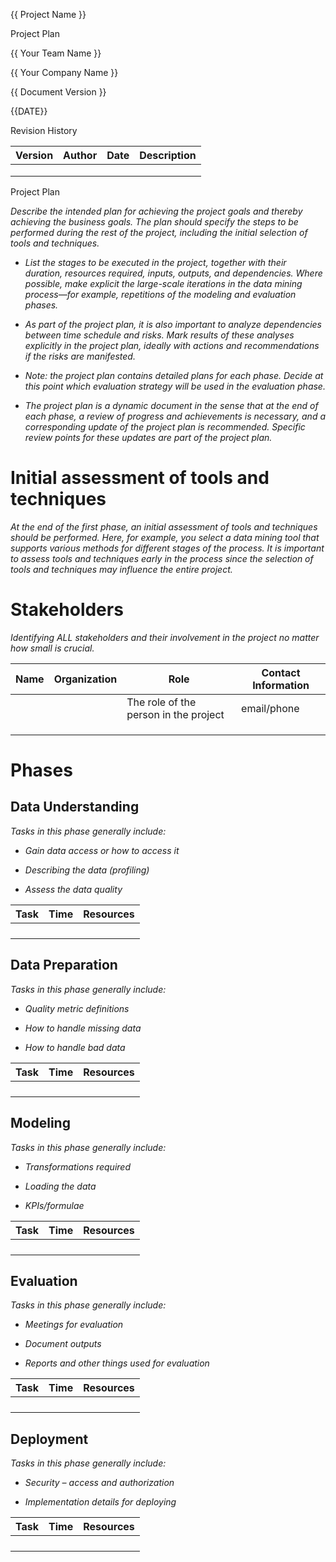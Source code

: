 {{ Project Name }}

Project Plan

{{ Your Team Name }}

{{ Your Company Name }}

{{ Document Version }}

{{DATE}}

Revision History

| **Version** | **Author** | **Date** | **Description** |
|-------------|------------|----------|-----------------|
|             |            |          |                 |
|             |            |          |                 |
|             |            |          |                 |

Project Plan

*Describe the intended plan for achieving the project goals and thereby
achieving the business goals. The plan should specify the steps to be
performed during the rest of the project, including the initial
selection of tools and techniques.*

-   *List the stages to be executed in the project, together with their
    duration, resources required, inputs, outputs, and dependencies.
    Where possible, make explicit the large-scale iterations in the data
    mining process—for example, repetitions of the modeling and
    evaluation phases.*

-   *As part of the project plan, it is also important to analyze
    dependencies between time schedule and risks. Mark results of these
    analyses explicitly in the project plan, ideally with actions and
    recommendations if the risks are manifested.*

-   *Note: the project plan contains detailed plans for each phase.
    Decide at this point which evaluation strategy will be used in the
    evaluation phase.*

-   *The project plan is a dynamic document in the sense that at the end
    of each phase, a review of progress and achievements is necessary,
    and a corresponding update of the project plan is recommended.
    Specific review points for these updates are part of the project
    plan.*

# Initial assessment of tools and techniques

*At the end of the first phase, an initial assessment of tools and
techniques should be performed. Here, for example, you select a data
mining tool that supports various methods for different stages of the
process. It is important to assess tools and techniques early in the
process since the selection of tools and techniques may influence the
entire project.*

# Stakeholders

*Identifying ALL stakeholders and their involvement in the project no
matter how small is crucial.*

| **Name** | **Organization** | **Role**                              | **Contact Information** |
|----------|------------------|---------------------------------------|-------------------------|
|          |                  | The role of the person in the project | email/phone             |
|          |                  |                                       |                         |
|          |                  |                                       |                         |
|          |                  |                                       |                         |

# Phases

## Data Understanding

*Tasks in this phase generally include:*

-   *Gain data access or how to access it*

-   *Describing the data (profiling)*

-   *Assess the data quality*

| **Task** | **Time** | **Resources** |
|----------|----------|---------------|
|          |          |               |
|          |          |               |
|          |          |               |
|          |          |               |

## 

## Data Preparation

*Tasks in this phase generally include:*

-   *Quality metric definitions*

-   *How to handle missing data*

-   *How to handle bad data*

| **Task** | **Time** | **Resources** |
|----------|----------|---------------|
|          |          |               |
|          |          |               |
|          |          |               |
|          |          |               |

## 

## Modeling

*Tasks in this phase generally include:*

-   *Transformations required*

-   *Loading the data*

-   *KPIs/formulae*

| **Task** | **Time** | **Resources** |
|----------|----------|---------------|
|          |          |               |
|          |          |               |
|          |          |               |
|          |          |               |

## Evaluation

*Tasks in this phase generally include:*

-   *Meetings for evaluation*

-   *Document outputs*

-   *Reports and other things used for evaluation*

| **Task** | **Time** | **Resources** |
|----------|----------|---------------|
|          |          |               |
|          |          |               |
|          |          |               |
|          |          |               |

## Deployment

*Tasks in this phase generally include:*

-   *Security – access and authorization*

-   *Implementation details for deploying*

| **Task** | **Time** | **Resources** |
|----------|----------|---------------|
|          |          |               |
|          |          |               |
|          |          |               |
|          |          |               |

